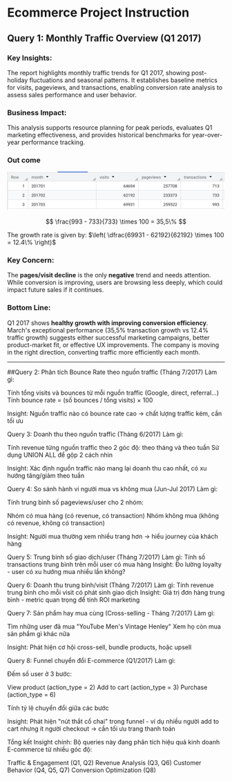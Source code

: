 # Ecommerce Project Instruction

## Query 1: Monthly Traffic Overview (Q1 2017) 

### Key Insights:
The report highlights monthly traffic trends for Q1 2017, showing post-holiday fluctuations and seasonal patterns. It establishes baseline metrics for visits, pageviews, and transactions, enabling conversion rate analysis to assess sales performance and user behavior.

### Business Impact:
This analysis supports resource planning for peak periods, evaluates Q1 marketing effectiveness, and provides historical benchmarks for year-over-year performance tracking.

### Out come

![result](https://github.com/PThao2931/Explore-Ecommerce-Dataset/blob/main/query1.png)

$$
\frac{993 - 733}{733} \times 100 = 35,5\%
$$ 

The growth rate is given by: 
$\left( \dfrac{69931 - 62192}{62192} \times 100 = 12.4\% \right)$

### Key Concern:

The **pages/visit decline** is the only **negative** trend and needs attention. While conversion is improving, users are browsing less deeply, which could impact future sales if it continues.

### Bottom Line:

Q1 2017 shows **healthy growth with improving conversion efficiency**. March's exceptional performance (35,5% transaction growth vs 12.4% traffic growth) suggests either successful marketing campaigns, better product-market fit, or effective UX improvements. The company is moving in the right direction, converting traffic more efficiently each month.

---

##Query 2: Phân tích Bounce Rate theo nguồn traffic (Tháng 7/2017)
Làm gì:

Tính tổng visits và bounces từ mỗi nguồn traffic (Google, direct, referral...)
Tính bounce rate = (số bounces / tổng visits) × 100

Insight: Nguồn traffic nào có bounce rate cao → chất lượng traffic kém, cần tối ưu

Query 3: Doanh thu theo nguồn traffic (Tháng 6/2017)
Làm gì:

Tính revenue từng nguồn traffic theo 2 góc độ: theo tháng và theo tuần
Sử dụng UNION ALL để gộp 2 cách nhìn

Insight: Xác định nguồn traffic nào mang lại doanh thu cao nhất, có xu hướng tăng/giảm theo tuần

Query 4: So sánh hành vi người mua vs không mua (Jun-Jul 2017)
Làm gì:

Tính trung bình số pageviews/user cho 2 nhóm:

Nhóm có mua hàng (có revenue, có transaction)
Nhóm không mua (không có revenue, không có transaction)



Insight: Người mua thường xem nhiều trang hơn → hiểu journey của khách hàng

Query 5: Trung bình số giao dịch/user (Tháng 7/2017)
Làm gì: Tính số transactions trung bình trên mỗi user có mua hàng
Insight: Đo lường loyalty - user có xu hướng mua nhiều lần không?

Query 6: Doanh thu trung bình/visit (Tháng 7/2017)
Làm gì: Tính revenue trung bình cho mỗi visit có phát sinh giao dịch
Insight: Giá trị đơn hàng trung bình - metric quan trọng để tính ROI marketing

Query 7: Sản phẩm hay mua cùng (Cross-selling - Tháng 7/2017)
Làm gì:

Tìm những user đã mua "YouTube Men's Vintage Henley"
Xem họ còn mua sản phẩm gì khác nữa

Insight: Phát hiện cơ hội cross-sell, bundle products, hoặc upsell

Query 8: Funnel chuyển đổi E-commerce (Q1/2017)
Làm gì:

Đếm số user ở 3 bước:

View product (action_type = 2)
Add to cart (action_type = 3)
Purchase (action_type = 6)


Tính tỷ lệ chuyển đổi giữa các bước

Insight: Phát hiện "nút thắt cổ chai" trong funnel - ví dụ nhiều người add to cart nhưng ít người checkout → cần tối ưu trang thanh toán

Tổng kết Insight chính:
Bộ queries này đang phân tích hiệu quả kinh doanh E-commerce từ nhiều góc độ:

Traffic & Engagement (Q1, Q2)
Revenue Analysis (Q3, Q6)
Customer Behavior (Q4, Q5, Q7)
Conversion Optimization (Q8)
